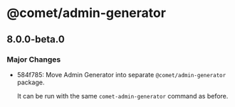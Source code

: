 # @comet/admin-generator

## 8.0.0-beta.0

### Major Changes

- 584f785: Move Admin Generator into separate `@comet/admin-generator` package.

    It can be run with the same `comet-admin-generator` command as before.

